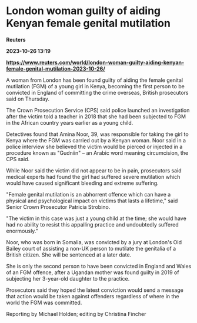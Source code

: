 # London woman guilty of aiding Kenyan female genital mutilation
**Reuters**

**2023-10-26 13:19**

**https://www.reuters.com/world/london-woman-guilty-aiding-kenyan-female-genital-mutilation-2023-10-26/**

A woman from London has been found guilty of aiding the female genital mutilation (FGM) of a young girl in Kenya, becoming the first person to be convicted in England of committing the crime overseas, British prosecutors said on Thursday.

The Crown Prosecution Service (CPS) said police launched an investigation after the victim told a teacher in 2018 that she had been subjected to FGM in the African country years earlier as a young child.

Detectives found that Amina Noor, 39, was responsible for taking the girl to Kenya where the FGM was carried out by a Kenyan woman. Noor said in a police interview she believed the victim would be pierced or injected in a procedure known as "Gudniin" – an Arabic word meaning circumcision, the CPS said.

While Noor said the victim did not appear to be in pain, prosecutors said medical experts had found the girl had suffered severe mutilation which would have caused significant bleeding and extreme suffering.

"Female genital mutilation is an abhorrent offence which can have a physical and psychological impact on victims that lasts a lifetime," said Senior Crown Prosecutor Patricia Strobino.

"The victim in this case was just a young child at the time; she would have had no ability to resist this appalling practice and undoubtedly suffered enormously."

Noor, who was born in Somalia, was convicted by a jury at London's Old Bailey court of assisting a non-UK person to mutilate the genitalia of a British citizen. She will be sentenced at a later date.

She is only the second person to have been convicted in England and Wales of an FGM offence, after a Ugandan mother was found guilty in 2019 of subjecting her 3-year-old daughter to the practice.

Prosecutors said they hoped the latest conviction would send a message that action would be taken against offenders regardless of where in the world the FGM was committed.

Reporting by Michael Holden; editing by Christina Fincher